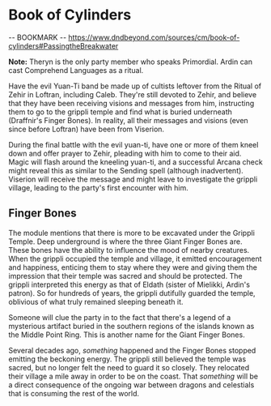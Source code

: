 # Book of Cylinders
-- BOOKMARK --
https://www.dndbeyond.com/sources/cm/book-of-cylinders#PassingtheBreakwater

**Note:** Theryn is the only party member who speaks Primordial. Ardin can cast Comprehend Languages as a ritual.

Have the evil Yuan-Ti band be made up of cultists leftover from the Ritual of Zehir in Loftran, including Caleb. They're still devoted to Zehir, and believe that they have been receiving visions and messages from him, instructing them to go to the grippli temple and find what is buried underneath (Draffnir's Finger Bones). In reality, all their messages and visions (even since before Loftran) have been from Viserion.

During the final battle with the evil yuan-ti, have one or more of them kneel down and offer prayer to Zehir, pleading with him to come to their aid. Magic will flash around the kneeling yuan-ti, and a successful Arcana check might reveal this as similar to the Sending spell (although inadvertent). Viserion will receive the message and might leave to investigate the grippli village, leading to the party's first encounter with him.

## Finger Bones
The module mentions that there is more to be excavated under the Grippli Temple. Deep underground is where the three Giant Finger Bones are. These bones have the ability to influence the mood of nearby creatures. When the grippli occupied the temple and village, it emitted encouragement and happiness, enticing them to stay where they were and giving them the impression that their temple was sacred and should be protected. The grippli interpreted this energy as that of Eldath (sister of Mielikki, Ardin's patron). So for hundreds of years, the grippli dutifully guarded the temple, oblivious of what truly remained sleeping beneath it.

Someone will clue the party in to the fact that there's a legend of a mysterious artifact buried in the southern regions of the islands known as the Middle Point Ring. This is another name for the Giant Finger Bones.

Several decades ago, *something* happened and the Finger Bones stopped emitting the beckoning energy. The grippli still believed the temple was sacred, but no longer felt the need to guard it so closely. They relocated their village a mile away in order to be on the coast. That *something* will be a direct consequence of the ongoing war between dragons and celestials that is consuming the rest of the world.
